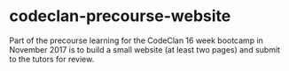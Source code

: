 # codeclan-precourse-website

Part of the precourse learning for the CodeClan 16 week bootcamp in November 2017 is to build a small website (at least two pages) and submit to the tutors for review.
